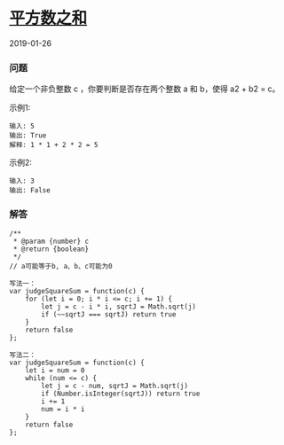 # [平方数之和](https://leetcode-cn.com/problems/sum-of-square-numbers)
2019-01-26
### 问题

给定一个非负整数 c ，你要判断是否存在两个整数 a 和 b，使得 a2 + b2 = c。

示例1:

```
输入: 5
输出: True
解释: 1 * 1 + 2 * 2 = 5
```


示例2:

```
输入: 3
输出: False
```

### 解答

```
/**
 * @param {number} c
 * @return {boolean}
 */
// a可能等于b, a、b、c可能为0

写法一：
var judgeSquareSum = function(c) {
    for (let i = 0; i * i <= c; i += 1) {
        let j = c - i * i, sqrtJ = Math.sqrt(j)
        if (~~sqrtJ === sqrtJ) return true
    }
    return false
};

写法二：
var judgeSquareSum = function(c) {
    let i = num = 0
    while (num <= c) {
        let j = c - num, sqrtJ = Math.sqrt(j)
        if (Number.isInteger(sqrtJ)) return true
        i += 1
        num = i * i
    }
    return false
};
```
